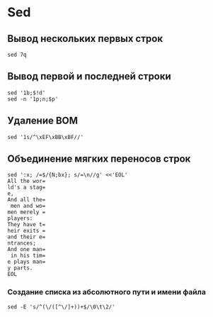 # Sed

## Вывод нескольких первых строк

```shell
sed 7q
```

## Вывод первой и последней строки

```shell
sed '1b;$!d'
sed -n '1p;n;$p'
```


## Удаление BOM

```shell
sed '1s/^\xEF\xBB\xBF//'
```


## Объединение мягких переносов строк

```shell
sed ':x; /=$/{N;bx}; s/=\n//g' <<'EOL'
All the wor=
ld's a stag=
e,
And all the=
 men and wo=
men merely =
players:
They have t=
heir exits =
and their e=
ntrances;
And one man=
 in his tim=
e plays man=
y parts.
EOL
```

### Создание списка из абcолютного пути и имени файла

```shell
sed -E 's/^(\/([^\/]+))+$/\0\t\2/'
```
